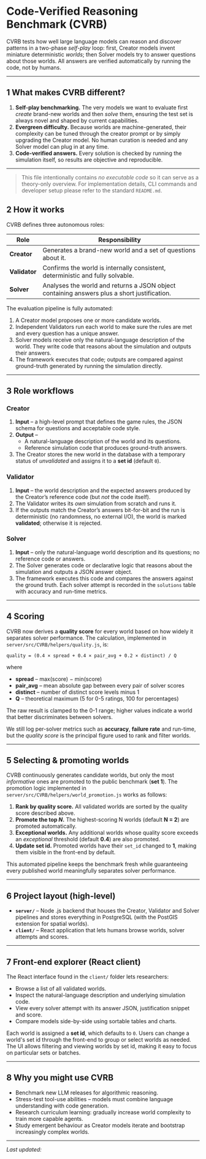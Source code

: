 # Code-Verified Reasoning Benchmark (CVRB)

CVRB tests how well large language models can reason and discover patterns in a two-phase *self-play* loop: first, Creator models invent miniature deterministic *worlds*; then Solver models try to answer questions about those worlds.  All answers are verified automatically by running the code, not by humans.

---
## 1  What makes CVRB different?

1. **Self-play benchmarking.**  The very models we want to evaluate first *create* brand-new worlds and then *solve* them, ensuring the test set is always novel and shaped by current capabilities.
2. **Evergreen difficulty.**  Because worlds are machine-generated, their complexity can be tuned through the creator prompt or by simply upgrading the Creator model.  No human curation is needed and any Solver model can plug in at any time.
3. **Code-verified answers.**  Every solution is checked by running the simulation itself, so results are objective and reproducible.

---

>  This file intentionally contains *no executable code* so it can serve as a theory-only overview.  For implementation details, CLI commands and developer setup please refer to the standard `README.md`.

## 2  How it works

CVRB defines three autonomous roles:

| Role      | Responsibility                                                     |
|-----------|--------------------------------------------------------------------|
| **Creator**   | Generates a brand-new world and a set of questions about it.
| **Validator** | Confirms the world is internally consistent, deterministic and fully solvable.
| **Solver**    | Analyses the world and returns a JSON object containing answers plus a short justification.

The evaluation pipeline is fully automated:

1. A Creator model proposes one or more candidate worlds.
2. Independent Validators run each world to make sure the rules are met and every question has a unique answer.
3. Solver models receive only the natural-language description of the world.  They write code that reasons about the simulation and outputs their answers.
4. The framework executes that code; outputs are compared against ground-truth generated by running the simulation directly.

---
## 3  Role workflows

### Creator

1. **Input** – a high-level prompt that defines the game rules, the JSON schema for questions and acceptable code style.
2. **Output** –
   * A natural-language description of the world and its questions.
   * Reference simulation code that produces ground-truth answers.
3. The Creator stores the new world in the database with a temporary status of *unvalidated* and assigns it to a **set id** (default `0`).

### Validator

1. **Input** – the world description and the expected answers produced by the Creator’s reference code (but *not* the code itself).
2. The Validator writes its *own* simulation from scratch and runs it.
3. If the outputs match the Creator’s answers bit-for-bit and the run is deterministic (no randomness, no external I/O), the world is marked **validated**; otherwise it is rejected.

### Solver

1. **Input** – only the natural-language world description and its questions; no reference code or answers.
2. The Solver generates code or declarative logic that reasons about the simulation and outputs a JSON answer object.
3. The framework executes this code and compares the answers against the ground truth.  Each solver attempt is recorded in the `solutions` table with accuracy and run-time metrics.

---
## 4  Scoring

CVRB now derives a **quality score** for every world based on how widely it separates solver performance.  The calculation, implemented in `server/src/CVRB/helpers/quality.js`, is:

```
quality = (0.4 × spread + 0.4 × pair_avg + 0.2 × distinct) / Q
```

where

* **spread** – max(score) − min(score)
* **pair_avg** – mean absolute gap between every pair of solver scores
* **distinct** – number of distinct score levels minus 1
* **Q** – theoretical maximum (5 for 0-5 ratings, 100 for percentages)

The raw result is clamped to the 0-1 range; higher values indicate a world that better discriminates between solvers.

We still log per-solver metrics such as **accuracy**, **failure rate** and run-time, but the *quality score* is the principal figure used to rank and filter worlds.

---
## 5  Selecting & promoting worlds

CVRB continuously generates candidate worlds, but only the most *informative* ones are promoted to the public benchmark (**set&nbsp;1**). The promotion logic implemented in `server/src/CVRB/helpers/world_promotion.js` works as follows:

1. **Rank by quality score.**  All validated worlds are sorted by the quality score described above.
2. **Promote the top _N_.**  The highest-scoring N worlds (default **N&nbsp;= 2**) are promoted automatically.
3. **Exceptional worlds.**  Any additional worlds whose quality score exceeds an *exceptional* threshold (default **0.4**) are also promoted.
4. **Update set id.**  Promoted worlds have their `set_id` changed to **1**, making them visible in the front-end by default.

This automated pipeline keeps the benchmark fresh while guaranteeing every published world meaningfully separates solver performance.

---
## 6  Project layout (high-level)

* **`server/`** – Node .js backend that houses the Creator, Validator and Solver pipelines and stores everything in PostgreSQL (with the PostGIS extension for spatial worlds).
* **`client/`** – React application that lets humans browse worlds, solver attempts and scores.



---
## 7  Front-end explorer (React client)

The React interface found in the `client/` folder lets researchers:

* Browse a list of all validated worlds.
* Inspect the natural-language description and underlying simulation code.
* View every solver attempt with its answer JSON, justification snippet and score.
* Compare models side-by-side using sortable tables and charts.

Each world is assigned a **set id**, which defaults to `0`. Users can change a world's set id through the front-end to group or select worlds as needed. The UI allows filtering and viewing worlds by set id, making it easy to focus on particular sets or batches. 

---
## 8  Why you might use CVRB

* Benchmark new LLM releases for algorithmic reasoning.
* Stress-test tool-use abilities – models must combine language understanding with code generation.
* Research curriculum learning: gradually increase world complexity to train more capable agents.
* Study emergent behaviour as Creator models iterate and bootstrap increasingly complex worlds.

---
_Last updated: <!-- date will be filled automatically by project tooling -->_
